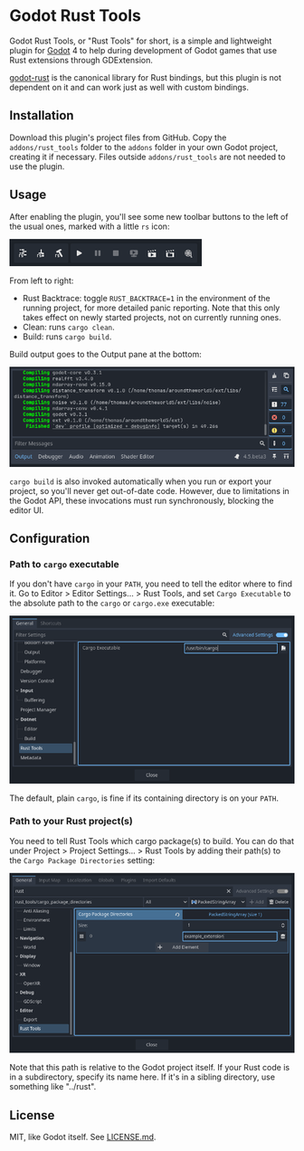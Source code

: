 Godot Rust Tools 
================

Godot Rust Tools, or "Rust Tools" for short, is a simple and lightweight plugin for [Godot](https://godotengine.org/) 4 to help during development of Godot games that use Rust extensions through GDExtension.

[godot-rust](https://godot-rust.github.io/) is the canonical library for Rust bindings, but this plugin is not dependent on it and can work just as well with custom bindings.

Installation
------------

Download this plugin's project files from GitHub. Copy the `addons/rust_tools` folder to the `addons` folder in your own Godot project, creating it if necessary. Files outside `addons/rust_tools` are not needed to use the plugin.

Usage
-----

After enabling the plugin, you'll see some new toolbar buttons to the left of the usual ones, marked with a little `rs` icon:

![A screenshot of Godot's top left toolbar, with three additional buttons: one displaying a call stack, one a broom and one a hammer. All three have an overlay with the letters "rs".](readme_images/toolbar.png)

From left to right:

- Rust Backtrace: toggle `RUST_BACKTRACE=1` in the environment of the running project, for more detailed panic reporting. Note that this only takes effect on newly started projects, not on currently running ones.
- Clean: runs `cargo clean`.
- Build: runs `cargo build`.

Build output goes to the Output pane at the bottom:

![A screenshot of Godot's Output pane, showing the output of a cargo build process](readme_images/build_output.png)

`cargo build` is also invoked automatically when you run or export your project, so you'll never get out-of-date code. However, due to limitations in the Godot API, these invocations must run synchronously, blocking the editor UI.

Configuration
-------------

### Path to `cargo` executable

If you don't have `cargo` in your `PATH`, you need to tell the editor where to find it. Go to Editor > Editor Settings… > Rust Tools, and set `Cargo Executable` to the absolute path to the `cargo` or `cargo.exe` executable:

![Screenshot of Editor Settings, showing the above setting being set to /usr/bin/cargo.](readme_images/editor_settings.png)

The default, plain `cargo`, is fine if its containing directory is on your `PATH`.

### Path to your Rust project(s)

You need to tell Rust Tools which cargo package(s) to build. You can do that under Project > Project Settings… > Rust Tools by adding their path(s) to the `Cargo Package Directories` setting:

![Screenshot of Project Settings, showing the above setting being set to example_extension](readme_images/project_settings.png)

Note that this path is relative to the Godot project itself. If your Rust code is in a subdirectory, specify its name here. If it's in a sibling directory, use something like "../rust".

License
-------

MIT, like Godot itself. See [LICENSE.md](LICENSE.md).
